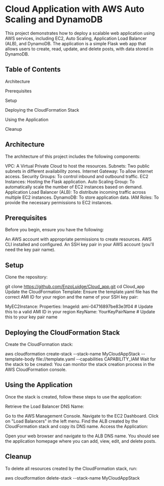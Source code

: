 # Cloud Application with AWS Auto Scaling and DynamoDB

This project demonstrates how to deploy a scalable web application using AWS services, including EC2, Auto Scaling, Application Load Balancer (ALB), and DynamoDB. The application is a simple Flask web app that allows users to create, read, update, and delete posts, with data stored in DynamoDB.

## Table of Contents

Architecture

Prerequisites

Setup

Deploying the CloudFormation Stack

Using the Application

Cleanup


## Architecture

The architecture of this project includes the following components:

VPC: A Virtual Private Cloud to host the resources.
Subnets: Two public subnets in different availability zones.
Internet Gateway: To allow internet access.
Security Groups: To control inbound and outbound traffic.
EC2 Instances: Hosting the Flask application.
Auto Scaling Group: To automatically scale the number of EC2 instances based on demand.
Application Load Balancer (ALB): To distribute incoming traffic across multiple EC2 instances.
DynamoDB: To store application data.
IAM Roles: To provide the necessary permissions to EC2 instances.


## Prerequisites

Before you begin, ensure you have the following:

An AWS account with appropriate permissions to create resources.
AWS CLI installed and configured.
An SSH key pair in your AWS account (you'll need the key pair name).

## Setup

Clone the repository:

git clone https://github.com/EnzoLuidge/Cloud_app.git
cd Cloud_app
Update the CloudFormation Template:
Ensure the template.yaml file has the correct AMI ID for your region and the name of your SSH key pair:


MyEC2Instance:
  Properties:
    ImageId: ami-04716897be83e3f04 # Update this to a valid AMI ID in your region
    KeyName: YourKeyPairName # Update this to your key pair name

## Deploying the CloudFormation Stack

Create the CloudFormation stack:

aws cloudformation create-stack --stack-name MyCloudAppStack --template-body file://template.yaml --capabilities CAPABILITY_IAM
Wait for the stack to be created:
You can monitor the stack creation process in the AWS CloudFormation console.

## Using the Application

Once the stack is created, follow these steps to use the application:

Retrieve the Load Balancer DNS Name:

Go to the AWS Management Console.
Navigate to the EC2 Dashboard.
Click on "Load Balancers" in the left menu.
Find the ALB created by the CloudFormation stack and copy its DNS name.
Access the Application:

Open your web browser and navigate to the ALB DNS name.
You should see the application homepage where you can add, view, edit, and delete posts.

## Cleanup

To delete all resources created by the CloudFormation stack, run:

aws cloudformation delete-stack --stack-name MyCloudAppStack
